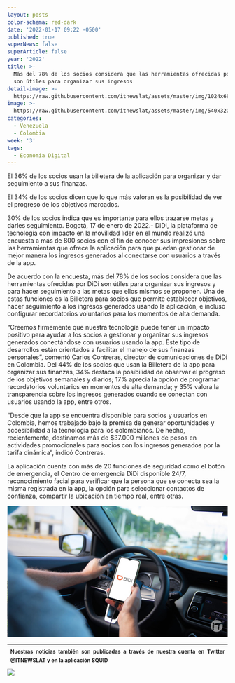 ```yaml
---
layout: posts
color-schema: red-dark
date: '2022-01-17 09:22 -0500'
published: true
superNews: false
superArticle: false
year: '2022'
title: >-
  Más del 78% de los socios considera que las herramientas ofrecidas por DiDi
  son útiles para organizar sus ingresos
detail-image: >-
  https://raw.githubusercontent.com/itnewslat/assets/master/img/1024x680/conductor-didi-g.jpg
image: >-
  https://raw.githubusercontent.com/itnewslat/assets/master/img/540x320/conductor-didi-p.jpg
categories:
  - Venezuela
  - Colombia
week: '3'
tags:
  - Economía Digital
---
```

El 36% de los socios usan la billetera de la aplicación para organizar y dar seguimiento a sus finanzas.

El 34% de los socios dicen que lo que más valoran es la posibilidad de ver el progreso de los objetivos marcados.

30% de los socios indica que es importante para ellos trazarse metas y darles seguimiento.
Bogotá, 17 de enero de 2022.- DiDi, la plataforma de tecnología con impacto en la movilidad líder en el mundo realizó una encuesta a más de 800 socios con el fin de conocer sus impresiones sobre las herramientas que ofrece la aplicación para que puedan gestionar de mejor manera los ingresos generados al conectarse con usuarios a través de la app.

De acuerdo con la encuesta, más del 78% de los socios considera que las herramientas ofrecidas por DiDi son útiles para organizar sus ingresos y para hacer seguimiento a las metas que ellos mismos se proponen. Una de estas funciones es la Billetera para socios que permite establecer objetivos, hacer seguimiento a los ingresos generados usando la aplicación, e incluso configurar recordatorios voluntarios para los momentos de alta demanda.

“Creemos firmemente que nuestra tecnología puede tener un impacto positivo para ayudar a los socios a gestionar y organizar sus ingresos generados conectándose con usuarios usando la app. Este tipo de desarrollos están orientados a facilitar el manejo de sus finanzas personales”, comentó Carlos Contreras, director de comunicaciones de DiDi en Colombia.
Del 44% de los socios que usan la Billetera de la app para organizar sus finanzas, 34% destaca la posibilidad de observar el progreso de los objetivos semanales y diarios; 17% aprecia la opción de programar recordatorios voluntarios en momentos de alta demanda; y 35% valora la transparencia sobre los ingresos generados cuando se conectan con usuarios usando la app, entre otros. 

“Desde que la app se encuentra disponible para socios y usuarios en Colombia, hemos trabajado bajo la premisa de generar oportunidades y accesibilidad a la tecnología para los colombianos. De hecho, recientemente, destinamos más de $37.000 millones de pesos en actividades promocionales para socios con los ingresos generados por la tarifa dinámica”, indicó Contreras.

La aplicación cuenta con más de 20 funciones de seguridad como el botón de emergencia, el Centro de emergencia DiDi disponible 24/7, reconocimiento facial para verificar que la persona que se conecta sea la misma registrada en la app, la opción para seleccionar contactos de confianza, compartir la ubicación en tiempo real, entre otras. 

![](https://raw.githubusercontent.com/itnewslat/assets/master/img/540x320/conductor-didi-p.jpg)

<table style="height: 42px;" width="569">
<tbody>
<tr>
<td style="text-align: justify;"><sub><strong>Nuestras noticias también son publicadas a través de nuestra cuenta en Twitter <a href="https://twitter.com/itnewslat?lang=es">@ITNEWSLAT</a> y en la aplicación <a href="https://squidapp.co/en/">SQUID</a></strong></sub></td>
</tr>
</tbody>
</table>

<img src="https://tracker.metricool.com/c3po.jpg?hash=56f88a41e39ab42c063cc51676587a04"/>